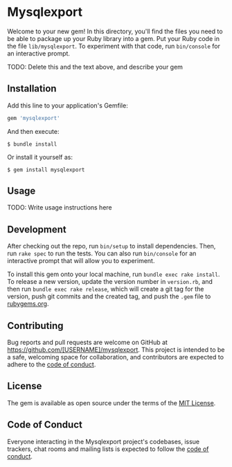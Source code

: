 # Mysqlexport

Welcome to your new gem! In this directory, you'll find the files you need to be able to package up your Ruby library into a gem. Put your Ruby code in the file `lib/mysqlexport`. To experiment with that code, run `bin/console` for an interactive prompt.

TODO: Delete this and the text above, and describe your gem

## Installation

Add this line to your application's Gemfile:

```ruby
gem 'mysqlexport'
```

And then execute:

    $ bundle install

Or install it yourself as:

    $ gem install mysqlexport

## Usage

TODO: Write usage instructions here

## Development

After checking out the repo, run `bin/setup` to install dependencies. Then, run `rake spec` to run the tests. You can also run `bin/console` for an interactive prompt that will allow you to experiment.

To install this gem onto your local machine, run `bundle exec rake install`. To release a new version, update the version number in `version.rb`, and then run `bundle exec rake release`, which will create a git tag for the version, push git commits and the created tag, and push the `.gem` file to [rubygems.org](https://rubygems.org).

## Contributing

Bug reports and pull requests are welcome on GitHub at https://github.com/[USERNAME]/mysqlexport. This project is intended to be a safe, welcoming space for collaboration, and contributors are expected to adhere to the [code of conduct](https://github.com/[USERNAME]/mysqlexport/blob/master/CODE_OF_CONDUCT.md).

## License

The gem is available as open source under the terms of the [MIT License](https://opensource.org/licenses/MIT).

## Code of Conduct

Everyone interacting in the Mysqlexport project's codebases, issue trackers, chat rooms and mailing lists is expected to follow the [code of conduct](https://github.com/[USERNAME]/mysqlexport/blob/master/CODE_OF_CONDUCT.md).
